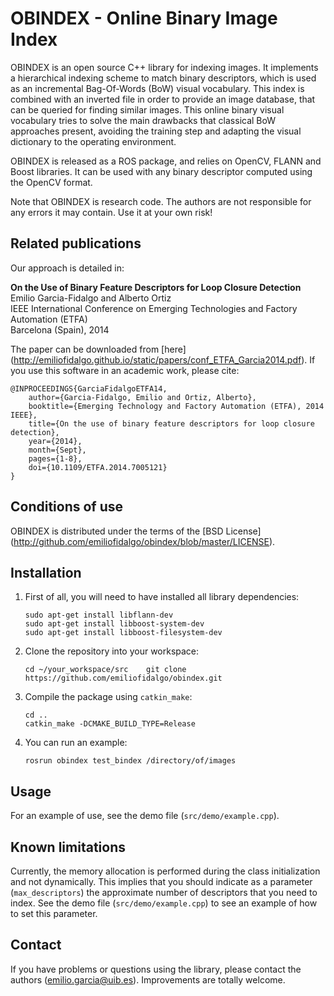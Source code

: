 # OBINDEX - Online Binary Image Index

OBINDEX is an open source C++ library for indexing images. It implements a hierarchical indexing scheme to match binary descriptors, which is used as an incremental Bag-Of-Words (BoW) visual vocabulary. This index is combined with an inverted file in order to provide an image database, that can be queried for finding similar images. This online binary visual vocabulary tries to solve the main drawbacks that classical BoW approaches present, avoiding the training step and adapting the visual dictionary to the operating environment.

OBINDEX is released as a ROS package, and relies on OpenCV, FLANN and Boost libraries. It can be used with any binary descriptor computed using the OpenCV format.

Note that OBINDEX is research code. The authors are not responsible for any errors it may contain. Use it at your own risk!

## Related publications

Our approach is detailed in:

**On the Use of Binary Feature Descriptors for Loop Closure Detection**     
Emilio Garcia-Fidalgo and Alberto Ortiz     
IEEE International Conference on Emerging Technologies and Factory Automation (ETFA)     
Barcelona (Spain), 2014

The paper can be downloaded from [here] (http://emiliofidalgo.github.io/static/papers/conf_ETFA_Garcia2014.pdf). If you use this software in an academic work, please cite:

	@INPROCEEDINGS{GarciaFidalgoETFA14,
		author={Garcia-Fidalgo, Emilio and Ortiz, Alberto},
		booktitle={Emerging Technology and Factory Automation (ETFA), 2014 IEEE},
		title={On the use of binary feature descriptors for loop closure detection},
		year={2014},
		month={Sept},
		pages={1-8},
		doi={10.1109/ETFA.2014.7005121}
	}

## Conditions of use

OBINDEX is distributed under the terms of the [BSD License] (http://github.com/emiliofidalgo/obindex/blob/master/LICENSE).

## Installation

1. First of all, you will need to have installed all library dependencies:

	`sudo apt-get install libflann-dev`   
	`sudo apt-get install libboost-system-dev`   
	`sudo apt-get install libboost-filesystem-dev`   

2. Clone the repository into your workspace:
	
	`cd ~/your_workspace/src   
	git clone https://github.com/emiliofidalgo/obindex.git
	`

3. Compile the package using `catkin_make`:
	
	`cd ..`   
	`catkin_make -DCMAKE_BUILD_TYPE=Release`   

4. You can run an example:
	
	`rosrun obindex test_bindex /directory/of/images`   

## Usage

For an example of use, see the demo file (`src/demo/example.cpp`).

## Known limitations

Currently, the memory allocation is performed during the class initialization and not dynamically. This implies that you should indicate as a parameter (`max_descriptors`) the approximate number of descriptors that you need to index. See the demo file (`src/demo/example.cpp`) to see an example of how to set this parameter.

## Contact

If you have problems or questions using the library, please contact the authors (emilio.garcia@uib.es). Improvements are totally welcome.
